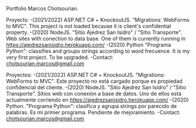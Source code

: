 
Portfolio Marcos Chotsourian.

Proyects:
-(2021/2022) ASP.NET C# + KnockoutJS. "Migrations: WebForms to MVC". This project is not loaded because it is client's confidential property.
-(2020) NodeJS. "Sitio Ajedrez San Isidro" / "Sitio Transporte". Web sites with conection to data base. One of them is currently running in https://ajedrezsanisidro.herokuapp.com/
-(2020) Python "Programa Python": classifies and groups strings according to word frecuence. It is my very first project. To be upgraded.
-Contact: chotsourian.marcos@gmail.com

Proyectos:
-(2021/2022) ASP.NET C# + KnockoutJS. "Migrations: WebForms to MVC". Este proyecto no está cargado porque es propiedad confidencial del cliente.
-(2020) NodeJS. "Sitio Ajedrez San Isidro" / "Sitio Transporte". Sitios web con conexión a base de datos. Uno de ellos está actualmente corriendo en
https://ajedrezsanisidro.herokuapp.com/
-(2020) Python. "Programa Python": clasifica y agrupa strings por parecido de palabras. Es mi primer programa. Pendiente de mejoramiento.
-Contact: chotsourian.marcos@gmail.com
